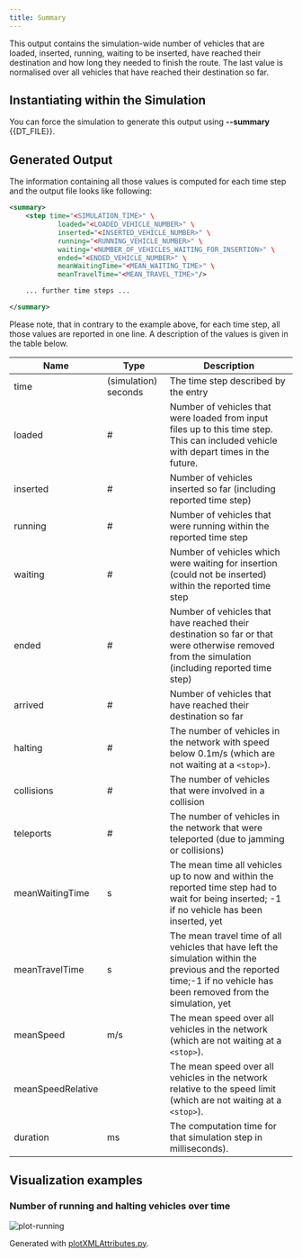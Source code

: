 ```yaml
---
title: Summary
---
```


This output contains the simulation-wide number of vehicles that are
loaded, inserted, running, waiting to be inserted, have reached their
destination and how long they needed to finish the route. The last value
is normalised over all vehicles that have reached their destination so
far.

## Instantiating within the Simulation

You can force the simulation to generate this output using **--summary** {{DT_FILE}}.

## Generated Output

The information containing all those values is computed for each time
step and the output file looks like following:

```xml
<summary>
    <step time="<SIMULATION_TIME>" \
            loaded="<LOADED_VEHICLE_NUMBER>" \
            inserted="<INSERTED_VEHICLE_NUMBER>" \
            running="<RUNNING_VEHICLE_NUMBER>" \
            waiting="<NUMBER_OF_VEHICLES_WAITING_FOR_INSERTION>" \
            ended="<ENDED_VEHICLE_NUMBER>" \
            meanWaitingTime="<MEAN_WAITING_TIME>" \
            meanTravelTime="<MEAN_TRAVEL_TIME>"/>

    ... further time steps ...

</summary>
```

Please note, that in contrary to the example above, for each time step,
all those values are reported in one line. A description of the values
is given in the table below.

| Name              | Type                 | Description                                                                                                                                                             |
| ----------------- | -------------------- | ----------------------------------------------------------------------------------------------------------------------------------------------------------------------- |
| time              | (simulation) seconds | The time step described by the entry                                                                                                                                    |
| loaded            | \#                   | Number of vehicles that were loaded from input files up to this time step. This can included vehicle with depart times in the future.
| inserted          | \#                   | Number of vehicles inserted so far (including reported time step)                                                                                                       |
| running           | \#                   | Number of vehicles that were running within the reported time step                                                                                                      |
| waiting           | \#                   | Number of vehicles which were waiting for insertion (could not be inserted) within the reported time step                                                               |
| ended             | \#                   | Number of vehicles that have reached their destination so far or that were otherwise removed from the simulation (including reported time step)                         |
| arrived           | \#                   | Number of vehicles that have reached their destination so far                                                                                                           |
| halting           | \#                   | The number of vehicles in the network with speed below 0.1m/s (which are not waiting at a `<stop>`).                                                                            |
| collisions        | \#                   | The number of vehicles that were involved in a collision                                                                                                                |
| teleports         | \#                   | The number of vehicles in the network that were teleported (due to jamming or collisions)                                                                               |
| meanWaitingTime   | s                    | The mean time all vehicles up to now and within the reported time step had to wait for being inserted; -1 if no vehicle has been inserted, yet                          |
| meanTravelTime    | s                    | The mean travel time of all vehicles that have left the simulation within the previous and the reported time;-1 if no vehicle has been removed from the simulation, yet |
| meanSpeed         | m/s                  | The mean speed over all vehicles in the network (which are not waiting at a `<stop>`).                                                                                          |
| meanSpeedRelative |                      | The mean speed over all vehicles in the network relative to the speed limit (which are not waiting at a `<stop>`).                                                              |
| duration          | ms                   | The computation time for that simulation step in milliseconds).                                                                                                         |

## Visualization examples

### Number of running and halting vehicles over time

![plot-running](../../images/plot-running.png)

Generated with [plotXMLAttributes.py](../../Tools/Visualization.md##multiple_timelines_from_summary-output).

